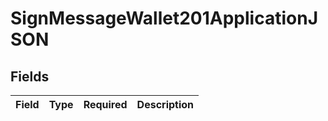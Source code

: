 # SignMessageWallet201ApplicationJSON


## Fields

| Field       | Type        | Required    | Description |
| ----------- | ----------- | ----------- | ----------- |